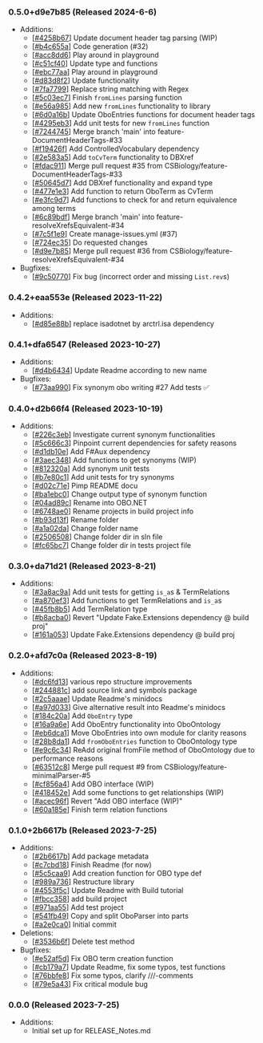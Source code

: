 ### 0.5.0+d9e7b85 (Released 2024-6-6)
* Additions:
    * [[#4258b67](https://github.com/CSBiology/OBO.NET/commit/4258b67e229c1f056c1e2ed49d10e880b1f60a3b)] Update document header tag parsing (WIP)
    * [[#b4c655a](https://github.com/CSBiology/OBO.NET/commit/b4c655a4559b2feb327b7f4485ef6e59a146d551)] Code generation (#32)
    * [[#acc8dd6](https://github.com/CSBiology/OBO.NET/commit/acc8dd685e7e8a84d6f50b4e592bb28c39ac8f7f)] Play around in playground
    * [[#c51cf40](https://github.com/CSBiology/OBO.NET/commit/c51cf4003129cb30ee51747bc00b876a81860b40)] Update type and functions
    * [[#ebc77aa](https://github.com/CSBiology/OBO.NET/commit/ebc77aa99e94918775fb4037116d06b2c062ae3e)] Play around in playground
    * [[#d83d8f2](https://github.com/CSBiology/OBO.NET/commit/d83d8f242f0333f73a4da8ebe9f934c6d4f41f5c)] Update functionality
    * [[#7fa7799](https://github.com/CSBiology/OBO.NET/commit/7fa7799743a0008aef33ec44d17e0f59a155f787)] Replace string matching with Regex
    * [[#5c03ec7](https://github.com/CSBiology/OBO.NET/commit/5c03ec7a98bc148bea7a0f502a179bc3812f74ae)] Finish `fromLines` parsing function
    * [[#e56a985](https://github.com/CSBiology/OBO.NET/commit/e56a985f3d3352c20bafd2bdc5e955eefebc0df9)] Add new `fromLines` functionality to library
    * [[#6d0a16b](https://github.com/CSBiology/OBO.NET/commit/6d0a16b57d1c46b3534b21e225ae42d28e14901c)] Update OboEntries functions for document header tags
    * [[#4295eb3](https://github.com/CSBiology/OBO.NET/commit/4295eb3105c1dd93e112d93aefe363f2fcea5d27)] Add unit tests for new `fromLines` function
    * [[#7244745](https://github.com/CSBiology/OBO.NET/commit/72447455159d5eac8b11aa988a6b551af1f74fde)] Merge branch 'main' into feature-DocumentHeaderTags-#33
    * [[#f19426f](https://github.com/CSBiology/OBO.NET/commit/f19426f414f6172e1d528c0606ad9ca5ef5cd2fd)] Add ControlledVocabulary dependency
    * [[#2e583a5](https://github.com/CSBiology/OBO.NET/commit/2e583a575a69371abacd6aea61eb61e8505e65b7)] Add `toCvTerm` functionality to DBXref
    * [[#fdac911](https://github.com/CSBiology/OBO.NET/commit/fdac911ee06f5396c0f15fa4c4d1ab7c948fa416)] Merge pull request #35 from CSBiology/feature-DocumentHeaderTags-#33
    * [[#50645d7](https://github.com/CSBiology/OBO.NET/commit/50645d76dad7d3d86d2cf41f705e33bca32c1569)] Add DBXref functionality and expand type
    * [[#477e1e3](https://github.com/CSBiology/OBO.NET/commit/477e1e3465144f15f5de881ac8630f61f226a6ce)] Add function to return OboTerm as CvTerm
    * [[#e3fc9d7](https://github.com/CSBiology/OBO.NET/commit/e3fc9d7b463958d6a9b1c645d3ff82dc15ab573b)] Add functions to check for and return equivalence among terms
    * [[#6c89bdf](https://github.com/CSBiology/OBO.NET/commit/6c89bdfb8cc01f61101723fe708d1711c304c063)] Merge branch 'main' into feature-resolveXrefsEquivalent-#34
    * [[#7c5f1e9](https://github.com/CSBiology/OBO.NET/commit/7c5f1e9f1b1dda006fb6ba640170b78667e9eaff)] Create manage-issues.yml (#37)
    * [[#724ec35](https://github.com/CSBiology/OBO.NET/commit/724ec353f9969608512e40fb3216ccba1b7bb55e)] Do requested changes
    * [[#d9e7b85](https://github.com/CSBiology/OBO.NET/commit/d9e7b85705b6e80020ffa077961bd68066389dd3)] Merge pull request #36 from CSBiology/feature-resolveXrefsEquivalent-#34
* Bugfixes:
    * [[#9c50770](https://github.com/CSBiology/OBO.NET/commit/9c50770e7d5c3eeaef9351d703a21a3a66143af3)] Fix bug (incorrect order and missing `List.rev`s)

### 0.4.2+eaa553e (Released 2023-11-22)
* Additions:
    * [[#d85e88b](https://github.com/CSBiology/OBO.NET/commit/d85e88ba9cd52ac5279b753c42b9be39e4717496)] replace isadotnet by arctrl.isa dependency

### 0.4.1+dfa6547 (Released 2023-10-27)
* Additions:
    * [[#d4b6434](https://github.com/CSBiology/OBO.NET/commit/d4b6434bed77c96ad4c808effa87e20c4eabd18d)] Update Readme according to new name
* Bugfixes:
    * [[#73aa990](https://github.com/CSBiology/OBO.NET/commit/73aa99076164e1d9ad2b7cfe59e49e40a48f19dc)] Fix synonym obo writing #27 Add tests :white_check_mark:

### 0.4.0+d2b66f4 (Released 2023-10-19)
* Additions:
    * [[#226c3eb](https://github.com/CSBiology/OBO.NET/commit/226c3eb371b537d8799d3c44a01f9e064062ceda)] Investigate current synonym functionalities
    * [[#5c666c3](https://github.com/CSBiology/OBO.NET/commit/5c666c3351513d04d29e2f26ff825a9d57bcce59)] Pinpoint current dependencies for safety reasons
    * [[#d1db10e](https://github.com/CSBiology/OBO.NET/commit/d1db10e26d3fc2be337ae702e3f8b733ffad5ca2)] Add F#Aux dependency
    * [[#3aec348](https://github.com/CSBiology/OBO.NET/commit/3aec348e202af19fd13cdb2d54300d8317298bd0)] Add functions to get synonyms (WIP)
    * [[#812320a](https://github.com/CSBiology/OBO.NET/commit/812320abe806f91b3282893a508a2f0b51f0ad55)] Add synonym unit tests
    * [[#b7e80c1](https://github.com/CSBiology/OBO.NET/commit/b7e80c1514e9294541b08704a07b8c6e13dddd6c)] Add unit tests for try synonyms
    * [[#d02c71e](https://github.com/CSBiology/OBO.NET/commit/d02c71efe549e1913ad9cf232ebf4dc06ee30e70)] Pimp README docu
    * [[#ba1ebc0](https://github.com/CSBiology/OBO.NET/commit/ba1ebc09b2b34679e2a7ee4be2c82469ac3348c0)] Change output type of synonym function
    * [[#04ad89c](https://github.com/CSBiology/OBO.NET/commit/04ad89c38efd39ef5ee65a30ea7d3eaa8a212b6a)] Rename into OBO.NET
    * [[#6748ae0](https://github.com/CSBiology/OBO.NET/commit/6748ae0a14647ad5d787f9d86be9b4bec69dba10)] Rename projects in build project info
    * [[#b93d13f](https://github.com/CSBiology/OBO.NET/commit/b93d13f6e9234f7c207a4d269058ab218a59d8fd)] Rename folder
    * [[#a1a02da](https://github.com/CSBiology/OBO.NET/commit/a1a02da3b38bce844a6bd3a89fa4ed189929a5ab)] Change folder name
    * [[#2506508](https://github.com/CSBiology/OBO.NET/commit/2506508760c163f4baaf4de5c0212e2a15193ea6)] Change folder dir in sln file
    * [[#fc65bc7](https://github.com/CSBiology/OBO.NET/commit/fc65bc7816588c84ac739000be63f13c98706385)] Change folder dir in tests project file

### 0.3.0+da71d21 (Released 2023-8-21)
* Additions:
    * [[#3a8ac9a](https://github.com/CSBiology/FsOboParser/commit/3a8ac9abbc5a2923fa4f278b6168eb7ccf3dcbee)] Add unit tests for getting `is_a`s & TermRelations
    * [[#a870ef3](https://github.com/CSBiology/FsOboParser/commit/a870ef30cac09b59615f3a6a846ac70063a859e1)] Add functions to get TermRelations and `is_a`s
    * [[#45fb8b5](https://github.com/CSBiology/FsOboParser/commit/45fb8b51aff7ceb64a3c5195a1eac8e1267c96f1)] Add TermRelation type
    * [[#b8acba0](https://github.com/CSBiology/FsOboParser/commit/b8acba095848dfe9fdbed8a923399334a1afc8f7)] Revert "Update Fake.Extensions dependency @ build proj"
    * [[#161a053](https://github.com/CSBiology/FsOboParser/commit/161a053c7b93952d95c4b3abe6bb9419a444a1d0)] Update Fake.Extensions dependency @ build proj

### 0.2.0+afd7c0a (Released 2023-8-19)
* Additions:
    * [[#dc6fd13](https://github.com/CSBiology/FsOboParser/commit/dc6fd1353d84ff8c72fde5bb41dc126a70c5fb8e)] various repo structure improvements
    * [[#244881c](https://github.com/CSBiology/FsOboParser/commit/244881c7b7a5d6ef6bddcd52965022ba4fa4f05a)] add source link and symbols package
    * [[#2c5aaae](https://github.com/CSBiology/FsOboParser/commit/2c5aaae4b332bad0aec40ec61bb231531720782f)] Update Readme's minidocs
    * [[#a97d033](https://github.com/CSBiology/FsOboParser/commit/a97d03339beb3f59600013049333adb2c8898244)] Give alternative result into Readme's minidocs
    * [[#184c20a](https://github.com/CSBiology/FsOboParser/commit/184c20aaa73fa4b82e78bb77f5f332c0a568d5f8)] Add `OboEntry` type
    * [[#16a9a6e](https://github.com/CSBiology/FsOboParser/commit/16a9a6ec97c21b1abe0f6e754888aa6090099464)] Add OboEntry functionality into OboOntology
    * [[#eb6dca1](https://github.com/CSBiology/FsOboParser/commit/eb6dca1188e2e7718642ed847bf0d21971ad0ca5)] Move OboEntries into own module for clarity reasons
    * [[#28b8da1](https://github.com/CSBiology/FsOboParser/commit/28b8da193f6e4ab7a8f6c52af8d355c5ee64e375)] Add `fromOboEntries` function to OboOntology type
    * [[#e9c6c34](https://github.com/CSBiology/FsOboParser/commit/e9c6c34319b35911a6d1fc750e63d99f5b805c50)] ReAdd original fromFile method of OboOntology due to performance reasons
    * [[#63512c8](https://github.com/CSBiology/FsOboParser/commit/63512c89a04081469126aa4af32901efeb23f55d)] Merge pull request #9 from CSBiology/feature-minimalParser-#5
    * [[#cf856a4](https://github.com/CSBiology/FsOboParser/commit/cf856a4ddd4c3709d434399cf6506a0e0b19caf5)] Add OBO interface (WIP)
    * [[#418452e](https://github.com/CSBiology/FsOboParser/commit/418452e285d10f423a9791cf413e7c26b668f672)] Add some functions to get relationships (WIP)
    * [[#acec96f](https://github.com/CSBiology/FsOboParser/commit/acec96fcc705050816b39f65585e4fc7cbd65ee8)] Revert "Add OBO interface (WIP)"
    * [[#60a185e](https://github.com/CSBiology/FsOboParser/commit/60a185e67996074ef8bdf5993a593db1866b0375)] Finish term relation functions

### 0.1.0+2b6617b (Released 2023-7-25)
* Additions:
    * [[#2b6617b](https://github.com/CSBiology/FsOboParser/commit/2b6617bb1b8c885a141e80d5718a10dae72ce09e)] Add package metadata
    * [[#c7cbd18](https://github.com/CSBiology/FsOboParser/commit/c7cbd183aace54370a2c1d8e3b5b198b14b928c4)] Finish Readme (for now)
    * [[#5c5caa9](https://github.com/CSBiology/FsOboParser/commit/5c5caa93238f5d5ec49c0ccc9d9e17e4ddb4cfcb)] Add creation function for OBO type def
    * [[#989a736](https://github.com/CSBiology/FsOboParser/commit/989a736b593692a79f2b3bbd1ae5b498e66e8339)] Restructure library
    * [[#4553f5c](https://github.com/CSBiology/FsOboParser/commit/4553f5cc693970258f6f2742b5f67c0cc63d7585)] Update Readme with Build tutorial
    * [[#fbcc358](https://github.com/CSBiology/FsOboParser/commit/fbcc358b040f49b8f8ab60d50dacd1ecf3cfd471)] add build project
    * [[#971aa55](https://github.com/CSBiology/FsOboParser/commit/971aa55eb0a527aa4a6b8b8b24facf057dfc1637)] Add test project
    * [[#541fb49](https://github.com/CSBiology/FsOboParser/commit/541fb49b35e34bb9b0eaa1f08f4b2fd625d3bc3d)] Copy and split OboParser into parts
    * [[#a2e0ca0](https://github.com/CSBiology/FsOboParser/commit/a2e0ca045c11ff3774c438ee04f4ff4d5935d135)] Initial commit
* Deletions:
    * [[#3536b6f](https://github.com/CSBiology/FsOboParser/commit/3536b6ff0f6fb1df884e6be912e2b4fc49bc142e)] Delete test method
* Bugfixes:
    * [[#e52af5d](https://github.com/CSBiology/FsOboParser/commit/e52af5d351cad07019beb5c19d1f24858518e7d3)] Fix OBO term creation function
    * [[#cb179a7](https://github.com/CSBiology/FsOboParser/commit/cb179a7ac919b4d610c1eb75314af47027fce67a)] Update Readme, fix some typos, test functions
    * [[#76bbfe8](https://github.com/CSBiology/FsOboParser/commit/76bbfe89b62108d36da5a86130cfa280b79ad865)] Fix some typos, clarify ///-comments
    * [[#79e5a43](https://github.com/CSBiology/FsOboParser/commit/79e5a43fb08dc5bac34581428069e6dffc7b8f70)] Fix critical module bug

### 0.0.0 (Released 2023-7-25)
* Additions:
    * Initial set up for RELEASE_Notes.md

